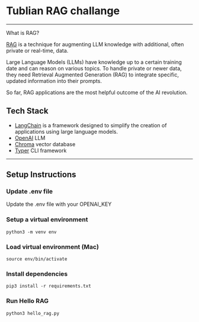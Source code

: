 # Tublian RAG challange 
---
What is RAG?​

[RAG](https://python.langchain.com/docs/use_cases/question_answering/) is a technique for augmenting LLM knowledge with additional, often private or real-time, data.

Large Language Models (LLMs) have knowledge up to a certain training date and can reason on various topics. To handle private or newer data, they need Retrieval Augmented Generation (RAG) to integrate specific, updated information into their prompts.

So far, RAG applications are the most helpful outcome of the AI revolution.

## Tech Stack

- [LangChain](https://www.langchain.com/) is a framework designed to simplify the creation of applications using large language models.
- [OpenAI](https://platform.openai.com/) LLM
- [Chroma](https://www.trychroma.com/) vector database
- [Typer](https://typer.tiangolo.com/) CLI framework
---

## Setup Instructions

### Update .env file

Update the .env file with your OPENAI_KEY

### Setup a virtual environment

`python3 -m venv env`

### Load virtual environment (Mac)

`source env/bin/activate`

### Install dependencies

`pip3 install -r requirements.txt`

### Run Hello RAG

`python3 hello_rag.py`



